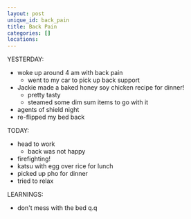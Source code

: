 ```yaml
---
layout: post
unique_id: back_pain
title: Back Pain
categories: []
locations: 
---
```


YESTERDAY:
* woke up around 4 am with back pain
  * went to my car to pick up back support
* Jackie made a baked honey soy chicken recipe for dinner!
  * pretty tasty
  * steamed some dim sum items to go with it
* agents of shield night
* re-flipped my bed back

TODAY:
* head to work
  * back was not happy
* firefighting!
* katsu with egg over rice for lunch
* picked up pho for dinner
* tried to relax

LEARNINGS:
* don't mess with the bed q.q

